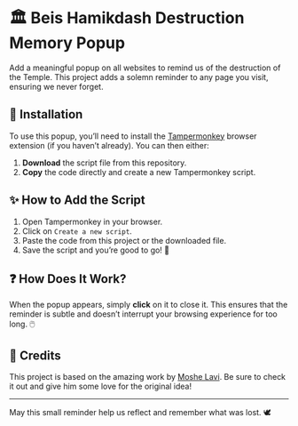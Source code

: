 # 🏛️ Beis Hamikdash Destruction Memory Popup

Add a meaningful popup on all websites to remind us of the destruction of the Temple. This project adds a solemn reminder to any page you visit, ensuring we never forget.

## 🚀 Installation

To use this popup, you’ll need to install the [Tampermonkey](https://www.tampermonkey.net) browser extension (if you haven’t already). You can then either:

1. **Download** the script file from this repository.
2. **Copy** the code directly and create a new Tampermonkey script.

## ✨ How to Add the Script

1. Open Tampermonkey in your browser.
2. Click on `Create a new script`.
3. Paste the code from this project or the downloaded file.
4. Save the script and you’re good to go! 🎉

## ❓ How Does It Work?

When the popup appears, simply **click** on it to close it. This ensures that the reminder is subtle and doesn’t interrupt your browsing experience for too long. 🖱️


## 🙏 Credits

This project is based on the amazing work by [Moshe Lavi](https://github.com/moshelavi/beit-amikdash). Be sure to check it out and give him some love for the original idea!

---

May this small reminder help us reflect and remember what was lost. 🕊️

